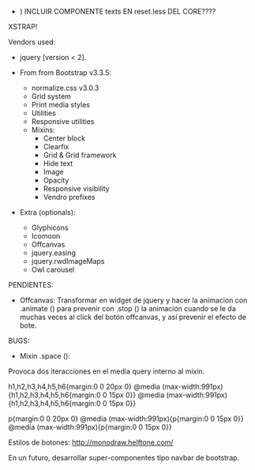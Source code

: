 * ) INCLUIR COMPONENTE texts EN reset.less DEL CORE????

XSTRAP!

Vendors used:

+ jquery [version < 2].
+ From from Bootstrap v3.3.5:
	- normalize.css v3.0.3
	- Grid system
	- Print media styles
	- Utilities
	- Responsive utilities
	- Mixins:
		- Center block
		- Clearfix
		- Grid & Grid framework
		- Hide text
		- Image
		- Opacity
		- Responsive visibility
		- Vendro prefixes

+ Extra (optionals):
	- Glyphicons
	- Icomoon
	- Offcanvas
	- jquery.easing
	- jquery.rwdImageMaps
	- Owl carousel

PENDIENTES:

- Offcanvas: Transformar en widget de jquery y hacer la animacion con .animate () para prevenir con .stop () la animación cuando se le da muchas veces al click del botón offcanvas, y así prevenir el efecto de bote.

BUGS:

- Mixin .space ():

Provoca dos iteracciones en el media query interno al mixin.

h1,h2,h3,h4,h5,h6{margin:0 0 20px 0}
@media (max-width:991px){h1,h2,h3,h4,h5,h6{margin:0 0 15px 0}}
@media (max-width:991px){h1,h2,h3,h4,h5,h6{margin:0 0 15px 0}}

p{margin:0 0 20px 0}
@media (max-width:991px){p{margin:0 0 15px 0}}
@media (max-width:991px){p{margin:0 0 15px 0}}

Estilos de botones:
http://monodraw.helftone.com/

En un futuro, desarrollar super-componentes tipo navbar de bootstrap.
